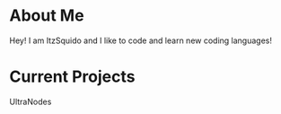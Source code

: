 # About Me

Hey! I am ItzSquido and I like to code and learn new coding languages!

# Current Projects

UltraNodes